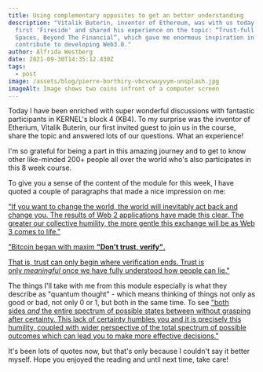 ```yaml
---
title: Using complementary opposites to get an better understanding
description: "Vitalik Buterin, inventor of Ethereum, was with us today on KB4s
  first 'Fireside' and shared his experience on the topic: “Trust-full Web3
  Spaces, Beyond The Financial”, which gave me enormous inspiration in how I can
  contribute to developing Web3.0."
author: Alfrida Westberg
date: 2021-09-30T14:35:12.430Z
tags:
  - post
image: /assets/blog/pierre-borthiry-vbcvcwuyvym-unsplash.jpg
imageAlt: Image shows two coins infront of a computer screen
---
```

Today I have been enriched with super wonderful discussions with fantastic participants in KERNEL's block 4 (KB4). To my surprise was the inventor of Etherium, Vitalik Buterin, our first invited guest to join us in the course, share the topic and answered lots of our questions. What an experience!

I'm so grateful for being a part in this amazing journey and to get to know other like-minded 200+ people all over the world who's also participates in this 8 week course.

To give you a sense of the content of the module for this week, I have quoted a couple of paragraphs that made a nice impression on me:

["If you want to change the world, the world will inevitably act back and change you. The results of Web 2 applications have made this clear. The greater our collective humility, the more gentle this exchange will be as Web 3 comes to life."](https://kernel.community/en/learn/module-0/play-of-pattern/)



["Bitcoin began with maxim **"Don't trust, verify"**.](https://kernel.community/en/learn/module-0/trust)

[That is, trust can only begin where verification ends. Trust is only *meaningful* once we have fully understood how people can lie."](https://kernel.community/en/learn/module-0/trust)

The things I'll take with me from this module especially is what they describe as "quantum thought" - which means thinking of things not only as good or bad, not only 0 or 1, but both in the same time. To see ["both sides *and* the entire spectrum of possible states between without grasping after certainty. This lack of certainty humbles you and it is precisely this humility, coupled with wider perspective of the total spectrum of possible outcomes which can lead you to make more effective decisions."](https://kernel.community/en/learn/module-0/play-of-pattern)



It's been lots of quotes now, but that's only because I couldn't say it better myself. Hope you enjoyed the reading and until next time, take care!